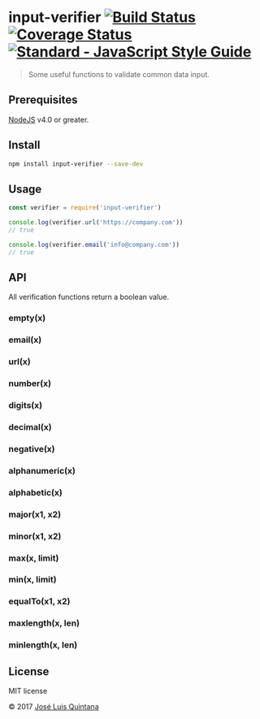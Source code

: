 # input-verifier [![Build Status](https://travis-ci.org/joseluisq/input-verifier.svg?branch=master)](https://travis-ci.org/joseluisq/input-verifier) [![Coverage Status](https://coveralls.io/repos/github/joseluisq/input-verifier/badge.svg?branch=master)](https://coveralls.io/github/joseluisq/input-verifier?branch=master) [![Standard - JavaScript Style Guide](https://img.shields.io/badge/code%20style-standard-brightgreen.svg)](http://standardjs.com/)

> Some useful functions to validate common data input.

## Prerequisites

[NodeJS](https://nodejs.org) v4.0 or greater.

## Install

```sh
npm install input-verifier --save-dev
```

## Usage

```js
const verifier = require('input-verifier')

console.log(verifier.url('https://company.com'))
// true

console.log(verifier.email('info@company.com'))
// true

```

## API

All verification functions return a boolean value.

### empty(x)

### email(x)

### url(x)

### number(x)

### digits(x)

### decimal(x)

### negative(x)

### alphanumeric(x)

### alphabetic(x)

### major(x1, x2)

### minor(x1, x2)

### max(x, limit)

### min(x, limit)

### equalTo(x1, x2)

### maxlength(x, len)

### minlength(x, len)

## License
MIT license

© 2017 [José Luis Quintana](http://quintana.io)
